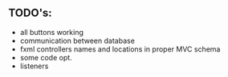 ## TODO's:

- all buttons working
- communication between database
- fxml controllers names and locations in proper MVC schema
- some code opt.
- listeners
